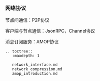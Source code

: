 ### 网络协议

节点间通信：P2P协议

客户端与节点通信：JsonRPC，Channel协议

消息订阅服务：AMOP协议

```eval_rst
.. toctree::
   :maxdepth: 1

   network_interface.md
   network_compression.md
   amop_introduction.md
```
   